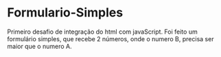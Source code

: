 # Formulario-Simples
Primeiro desafio de integração do html com javaScript. Foi feito um formulário simples, que recebe 2 números, onde o numero B, precisa ser maior que o numero A.
